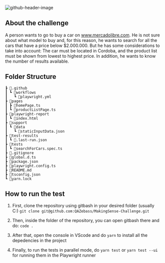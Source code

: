 
![github-header-image](https://github.com/user-attachments/assets/d797e3c5-1e8a-4f8b-90f7-b8450889f771)
## About the challenge
A person wants to go to buy a car on www.mercadolibre.com. He is not sure about what model to buy and, for this reason, he wants to search for all the cars that have a price below
$2.000.000. But he has some considerations to take into account: The car must be located in Cordoba, and the product list must be shown from lowest to highest price. In addition, he wants to
know the number of results available.

## Folder Structure
```
┣ 📂.github
┃ ┗ 📂workflows
┃   ┗ 📜playwright.yml
┣ 📂pages
┃ ┣ 📜homePage.ts
┃ ┗ 📜productListPage.ts
┣ 📂playwright-report
┃ ┗ 📜index.html
┣ 📂support
┃ ┗ 📂data
┃   ┗ 📜staticInputData.json
┣ 📂test-results
┃ ┗ 📜.last-run.json
┣ 📂tests
┃ ┗ 📜searchForCars.spec.ts
┣ 📜.gitignore
┣ 📜global.d.ts
┣ 📜package.json
┣ 📜playwright.config.ts
┣ 📜README.md
┣ 📜tsconfig.json
┗ 📜yarn.lock
```
## How to run the test

1. First, clone the repository using gitbash in your desired folder (usually C:)
```git clone git@github.com:QAZebass/MakingSense-Challenge.git```

2. Then, inside the folder of the repository, you can open gitbash there and do:
```code .```

3. After that, open the console in VScode and do ```yarn``` to install all the depedencies in the project

4. Finally, to run the tests in parallel mode, do
```yarn test``` or ```yarn test --ui``` for running them in the Playwright runner
